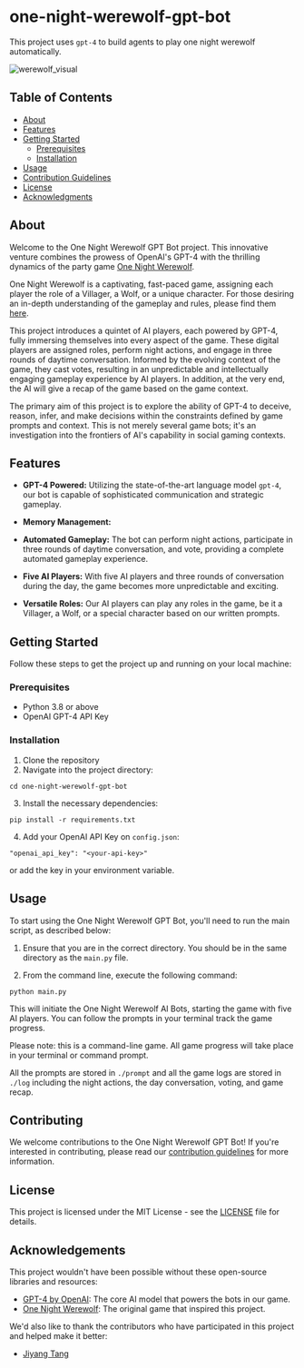 # one-night-werewolf-gpt-bot
This project uses `gpt-4` to build agents to play one night werewolf automatically. 

![werewolf_visual](https://asciinema.org/a/dAOsQ0PO2V5EmPTmJco4435QH)

## Table of Contents

- [About](#about)
- [Features](#features)
- [Getting Started](#getting-started)
    - [Prerequisites](#prerequisites)
    - [Installation](#installation)
- [Usage](#usage)
- [Contribution Guidelines](#contribution-guidelines)
- [License](#license)
- [Acknowledgments](#acknowledgments)

## About


Welcome to the One Night Werewolf GPT Bot project. This innovative venture combines the prowess of OpenAI's GPT-4 with the thrilling dynamics of the party game [One Night Werewolf](https://www.fgbradleys.com/rules/rules2/OneNightUltimateWerewolf-rules.pdf). 

One Night Werewolf is a captivating, fast-paced game, assigning each player the role of a Villager, a Wolf, or a unique character. For those desiring an in-depth understanding of the gameplay and rules, please find them [here](https://www.ultraboardgames.com/one-night-ultimate-werewolf/game-rules.php).

This project introduces a quintet of AI players, each powered by GPT-4, fully immersing themselves into every aspect of the game. These digital players are assigned roles, perform night actions, and engage in three rounds of daytime conversation. Informed by the evolving context of the game, they cast votes, resulting in an unpredictable and intellectually engaging gameplay experience by AI players. In addition, at the very end, the AI will give a recap of the game based on the game context. 

The primary aim of this project is to explore the ability of GPT-4 to deceive, reason, infer, and make decisions within the constraints defined by game prompts and context. This is not merely several game bots; it's an investigation into the frontiers of AI's capability in social gaming contexts.

## Features

- **GPT-4 Powered:** Utilizing the state-of-the-art language model `gpt-4`, our bot is capable of sophisticated communication and strategic gameplay.

- **Memory Management:**

- **Automated Gameplay:** The bot can perform night actions, participate in three rounds of daytime conversation, and vote, providing a complete automated gameplay experience.

- **Five AI Players:** With five AI players and three rounds of conversation during the day, the game becomes more unpredictable and exciting. 

- **Versatile Roles:** Our AI players can play any roles in the game, be it a Villager, a Wolf, or a special character based on our written prompts.





## Getting Started

Follow these steps to get the project up and running on your local machine:

### Prerequisites

- Python 3.8 or above
- OpenAI GPT-4 API Key

### Installation

1. Clone the repository
2. Navigate into the project directory:
```
cd one-night-werewolf-gpt-bot
```
3. Install the necessary dependencies:
```
pip install -r requirements.txt
```
4. Add your OpenAI API Key on `config.json`:
```
"openai_api_key": "<your-api-key>"
```
or add the key in your environment variable.

## Usage


To start using the One Night Werewolf GPT Bot, you'll need to run the main script, as described below:

1. Ensure that you are in the correct directory. You should be in the same directory as the `main.py` file.

2. From the command line, execute the following command:

```
python main.py
```

This will initiate the One Night Werewolf AI Bots, starting the game with five AI players. You can follow the prompts in your terminal track the game progress.

Please note: this is a command-line game. All game progress will take place in your terminal or command prompt.

All the prompts are stored in `./prompt` and all the game logs are stored in `./log` including the night actions, the day conversation, voting, and game recap.


## Contributing

We welcome contributions to the One Night Werewolf GPT Bot! If you're interested in contributing, please read our [contribution guidelines](CONTRIBUTING.md) for more information.


## License

This project is licensed under the MIT License - see the [LICENSE](LICENSE) file for details.


## Acknowledgements

This project wouldn't have been possible without these open-source libraries and resources:

- [GPT-4 by OpenAI](https://openai.com/research/gpt-4): The core AI model that powers the bots in our game.
- [One Night Werewolf](https://beziergames.com/products/one-night-ultimate-werewolf): The original game that inspired this project.

We'd also like to thank the contributors who have participated in this project and helped make it better:

- [Jiyang Tang](https://github.com/tjysdsg)



